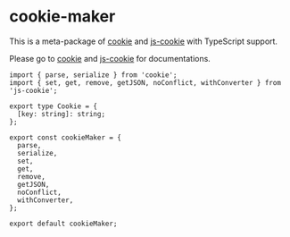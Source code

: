 # cookie-maker

This is a meta-package of [cookie](https://www.npmjs.com/package/cookie) and [js-cookie](https://www.npmjs.com/package/js-cookie) with TypeScript support.

Please go to [cookie](https://www.npmjs.com/package/cookie) and [js-cookie](https://www.npmjs.com/package/js-cookie) for documentations.

```
import { parse, serialize } from 'cookie';
import { set, get, remove, getJSON, noConflict, withConverter } from 'js-cookie';

export type Cookie = {
  [key: string]: string;
};

export const cookieMaker = {
  parse,
  serialize,
  set,
  get,
  remove,
  getJSON,
  noConflict,
  withConverter,
};

export default cookieMaker;
```
